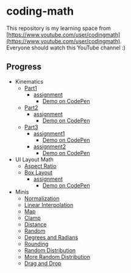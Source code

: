 # coding-math
This repository is my learning space from [https://www.youtube.com/user/codingmath](https://www.youtube.com/user/codingmath).  
Everyone should watch this YouTube channel :)

## Progress
- Kinematics
  - [Part1](./kinematics/part1)
    - [assignment](./kinematics/part1/assignment)
      - [Demo on CodePen](https://codepen.io/toshiya-marukubo/pen/PoKqzxG)
  - [Part2](./kinematics/part2)
    - [assignment](./kinematics/part2/assignment)
      - [Demo on CodePen](https://codepen.io/toshiya-marukubo/pen/JjyjQzo)
  - [Part3](./kinematics/part3)
    - [assignment1](./kinematics/part3/assignment1)
      - [Demo on CodePen](https://codepen.io/toshiya-marukubo/pen/rNzarEP)
    - [assignment2](./kinematics/part3/assignment2)
      - [Demo on CodePen](https://codepen.io/toshiya-marukubo/pen/NWvqrwd)
- UI Layout Math
  - [Aspect Ratio](./ui-layout/aspect-ratio)
  - [Box Layout](./ui-layout/box-layout)
    - [assignment](./ui-layout/box-layout/assignment)
      - [Demo on CodePen](https://codepen.io/toshiya-marukubo/pen/LYjVzXd)
- Minis
  - [Normalization](./minis/normalization)
  - [Linear Interpolation](./minis/linear-interpolation)
  - [Map](./minis/map)
  - [Clamp](./minis/clamp)
  - [Distance](./minis/distance)
  - [Random](./minis/random)
  - [Degrees and Radians](./minis/degrees-radians)
  - [Rounding](./minis/rounding)
  - [Random Distribution](./minis/random-distribution)
  - [More Random Distribution](./minis/more-random-distribution)
  - [Drag and Drop](./minis/drag-and-drop)
